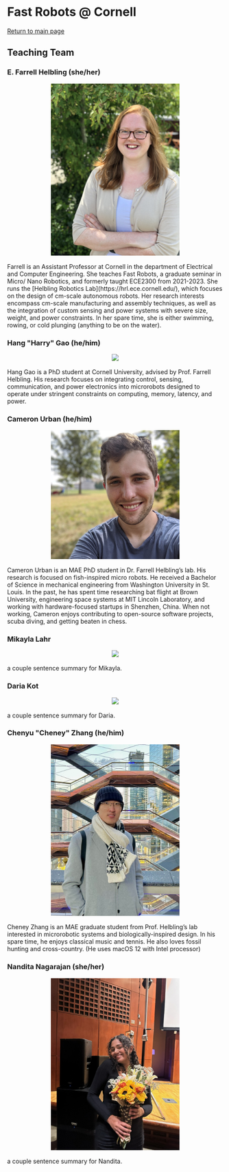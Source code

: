 # Fast Robots @ Cornell
[Return to main page](../index.md)

## Teaching Team

### E. Farrell Helbling (she/her)
<p align="center"><img src="./FarrellHelbling.JPEG" width="300"></p>
Farrell is an Assistant Professor at Cornell in the department of Electrical and Computer Engineering. She teaches Fast Robots, a graduate seminar in Micro/ Nano Robotics, and formerly taught ECE2300 from 2021-2023. She runs the [Helbling Robotics Lab](https://hrl.ece.cornell.edu/), which focuses on the design of cm-scale autonomous robots. Her research interests encompass cm-scale manufacturing and assembly techniques, as well as the integration of custom sensing and power systems with severe size, weight, and power constraints. In her spare time, she is either swimming, rowing, or cold plunging (anything to be on the water). 

### Hang "Harry" Gao (he/him)
<p align="center"><img src="./HarryGao.jpg" width="300"></p>
Hang Gao is a PhD student at Cornell University, advised by Prof. Farrell Helbling. His research focuses on integrating control, sensing, communication, and power electronics into microrobots designed to operate under stringent constraints on computing, memory, latency, and power.

### Cameron Urban (he/him)
<p align="center"><img src="./CameronUrban.jpg" width="300"></p>
Cameron Urban is an MAE PhD student in Dr. Farrell Helbling’s lab. His research is focused on fish-inspired micro robots. He received a Bachelor of Science in mechanical engineering from Washington University in St. Louis. In the past, he has spent time researching bat flight at Brown University, engineering space systems at MIT Lincoln Laboratory, and working with hardware-focused startups in Shenzhen, China. When not working, Cameron enjoys contributing to open-source software projects, scuba diving, and getting beaten in chess.

### Mikayla Lahr
<p align="center"><img src="./MikaylaLahr.jpg" width="300"></p>
a couple sentence summary for Mikayla.

### Daria Kot
<p align="center"><img src="./DariaKot.jpg" width="300"></p>
a couple sentence summary for Daria.

### Chenyu "Cheney" Zhang (he/him)
<p align="center"><img src="./CheneyZhang.jpg" width="300"></p>
Cheney Zhang is an MAE graduate student from Prof. Helbling’s lab interested in microrobotic systems and biologically-inspired design. In his spare time, he enjoys classical music and tennis. He also loves fossil hunting and cross-country. (He uses macOS 12 with Intel processor)

### Nandita Nagarajan (she/her)
<p align="center"><img src="./NanditaNagarajan.jpg" width="300"></p>
a couple sentence summary for Nandita.

